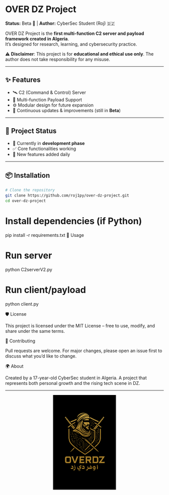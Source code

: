 # OVER DZ Project

**Status:** Beta 🚧 | **Author:** CyberSec Student (Roj) 🇩🇿 

OVER DZ Project is the **first multi-function C2 server and payload framework created in Algeria**.  
It’s designed for research, learning, and cybersecurity practice.  

⚠️ **Disclaimer**: This project is for **educational and ethical use only**. The author does not take responsibility for any misuse.

---

## ✨ Features
- 🛰️ C2 (Command & Control) Server  
- 🧩 Multi-function Payload Support  
- ⚙️ Modular design for future expansion  
- 🔄 Continuous updates & improvements (still in **Beta**)  

---

## 📂 Project Status
- 🔨 Currently in **development phase**  
- ✅ Core functionalities working  
- 🚀 New features added daily  

---

## 📦 Installation
```bash
# Clone the repository
git clone https://github.com/roj1py/over-dz-project.git
cd over-dz-project
```

# Install dependencies (if Python)
pip install -r requirements.txt
🚀 Usage

# Run server
python C2serverV2.py

# Run client/payload
python client.py

🛡️ License

This project is licensed under the MIT License – free to use, modify, and share under the same terms.

🤝 Contributing

Pull requests are welcome. For major changes, please open an issue first to discuss what you’d like to change.

🌍 About

Created by a 17-year-old CyberSec student in Algeria.
A project that represents both personal growth and the rising tech scene in DZ.


---
<p align="center">
  <img src="https://github.com/roj1py/OVERDZ/blob/main/assets/images/C2Logo2.png" alt="OVER DZ Logo" width="200"/>
</p>


